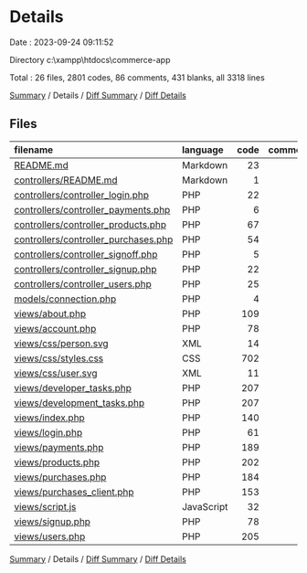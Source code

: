 # Details

Date : 2023-09-24 09:11:52

Directory c:\\xampp\\htdocs\\commerce-app

Total : 26 files,  2801 codes, 86 comments, 431 blanks, all 3318 lines

[Summary](results.md) / Details / [Diff Summary](diff.md) / [Diff Details](diff-details.md)

## Files
| filename | language | code | comment | blank | total |
| :--- | :--- | ---: | ---: | ---: | ---: |
| [README.md](/README.md) | Markdown | 23 | 0 | 7 | 30 |
| [controllers/README.md](/controllers/README.md) | Markdown | 1 | 0 | 0 | 1 |
| [controllers/controller_login.php](/controllers/controller_login.php) | PHP | 22 | 2 | 3 | 27 |
| [controllers/controller_payments.php](/controllers/controller_payments.php) | PHP | 6 | 0 | 3 | 9 |
| [controllers/controller_products.php](/controllers/controller_products.php) | PHP | 67 | 8 | 15 | 90 |
| [controllers/controller_purchases.php](/controllers/controller_purchases.php) | PHP | 54 | 6 | 13 | 73 |
| [controllers/controller_signoff.php](/controllers/controller_signoff.php) | PHP | 5 | 0 | 1 | 6 |
| [controllers/controller_signup.php](/controllers/controller_signup.php) | PHP | 22 | 0 | 0 | 22 |
| [controllers/controller_users.php](/controllers/controller_users.php) | PHP | 25 | 0 | 7 | 32 |
| [models/connection.php](/models/connection.php) | PHP | 4 | 2 | 2 | 8 |
| [views/about.php](/views/about.php) | PHP | 109 | 0 | 10 | 119 |
| [views/account.php](/views/account.php) | PHP | 78 | 1 | 11 | 90 |
| [views/css/person.svg](/views/css/person.svg) | XML | 14 | 0 | 1 | 15 |
| [views/css/styles.css](/views/css/styles.css) | CSS | 702 | 14 | 53 | 769 |
| [views/css/user.svg](/views/css/user.svg) | XML | 11 | 0 | 1 | 12 |
| [views/developer_tasks.php](/views/developer_tasks.php) | PHP | 207 | 7 | 39 | 253 |
| [views/development_tasks.php](/views/development_tasks.php) | PHP | 207 | 7 | 39 | 253 |
| [views/index.php](/views/index.php) | PHP | 140 | 1 | 27 | 168 |
| [views/login.php](/views/login.php) | PHP | 61 | 3 | 18 | 82 |
| [views/payments.php](/views/payments.php) | PHP | 189 | 6 | 35 | 230 |
| [views/products.php](/views/products.php) | PHP | 202 | 5 | 27 | 234 |
| [views/purchases.php](/views/purchases.php) | PHP | 184 | 5 | 28 | 217 |
| [views/purchases_client.php](/views/purchases_client.php) | PHP | 153 | 5 | 24 | 182 |
| [views/script.js](/views/script.js) | JavaScript | 32 | 6 | 19 | 57 |
| [views/signup.php](/views/signup.php) | PHP | 78 | 3 | 21 | 102 |
| [views/users.php](/views/users.php) | PHP | 205 | 5 | 27 | 237 |

[Summary](results.md) / Details / [Diff Summary](diff.md) / [Diff Details](diff-details.md)